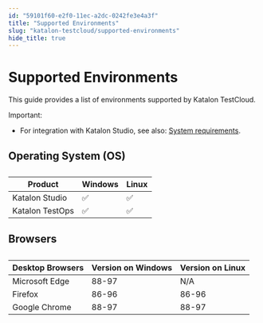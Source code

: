 ```yaml
---
id: "59101f60-e2f0-11ec-a2dc-0242fe3e4a3f"
title: "Supported Environments"
slug: "katalon-testcloud/supported-environments"
hide_title: true
---
```


# <a id="id" class="anchor_top_offset"/><a id="ariaid-title1" class="anchor_top_offset"/>Supported Environments

<p xmlns="http://www.w3.org/1999/xhtml" className="p">This guide provides a list of environments supported by Katalon   TestCloud.</p> 
<div xmlns="http://www.w3.org/1999/xhtml" className="note important note_important"><span className="note__title">Important:</span> <ul className="ul"><li className="li"><p className="p">For integration with Katalon Studio, see also: <a className="xref" href="/docs/katalon-studio-enterprise/release-notes/supported-environments#id_1">System
          requirements</a>.</p></li></ul>
</div>
    

## <a id="id_1" class="anchor_top_offset"/>Operating System (OS)

    
      
<table xmlns="http://www.w3.org/1999/xhtml" className="table"><caption /><thead className="thead">     <tr className>       <th className="entry anchor_top_offset" id="id_1__entry__1">Product</th>       <th className="entry anchor_top_offset" id="id_1__entry__2">Windows</th>       <th className="entry anchor_top_offset" id="id_1__entry__3">Linux</th>     </tr>   </thead><tbody className="tbody">     <tr className>       <td className="entry" headers="id_1__entry__1 id_1__entry__2 id_1__entry__3 ">Katalon Studio</td>       <td className="entry" headers="id_1__entry__1 id_1__entry__2 id_1__entry__3 ">✅</td>       <td className="entry" headers="id_1__entry__1 id_1__entry__2 id_1__entry__3 ">✅</td>     </tr>     <tr className>       <td className="entry" headers="id_1__entry__1 id_1__entry__2 id_1__entry__3 ">Katalon TestOps</td>       <td className="entry" headers="id_1__entry__1 id_1__entry__2 id_1__entry__3 ">✅</td>       <td className="entry" headers="id_1__entry__1 id_1__entry__2 id_1__entry__3 ">✅</td>     </tr>   </tbody></table> 
    
  
    

## <a id="id_2" class="anchor_top_offset"/>Browsers

    
      
<table xmlns="http://www.w3.org/1999/xhtml" className="table"><caption /><thead className="thead">     <tr className>       <th className="entry anchor_top_offset" id="id_2__entry__1">Desktop Browsers</th>       <th className="entry anchor_top_offset" id="id_2__entry__2">Version on Windows</th>       <th className="entry anchor_top_offset" id="id_2__entry__3">Version on Linux</th>     </tr>   </thead><tbody className="tbody">     <tr className>       <td className="entry" headers="id_2__entry__1 id_2__entry__2 id_2__entry__3 ">Microsoft Edge</td>       <td className="entry" headers="id_2__entry__1 id_2__entry__2 id_2__entry__3 ">88-97</td>       <td className="entry" headers="id_2__entry__1 id_2__entry__2 id_2__entry__3 ">N/A</td>     </tr>     <tr className>       <td className="entry" headers="id_2__entry__1 id_2__entry__2 id_2__entry__3 ">Firefox</td>       <td className="entry" headers="id_2__entry__1 id_2__entry__2 id_2__entry__3 ">86-96</td>       <td className="entry" headers="id_2__entry__1 id_2__entry__2 id_2__entry__3 ">86-96</td>     </tr>     <tr className>       <td className="entry" headers="id_2__entry__1 id_2__entry__2 id_2__entry__3 ">Google Chrome</td>       <td className="entry" headers="id_2__entry__1 id_2__entry__2 id_2__entry__3 ">88-97</td>       <td className="entry" headers="id_2__entry__1 id_2__entry__2 id_2__entry__3 ">88-97</td>     </tr>   </tbody></table> 
    
  
